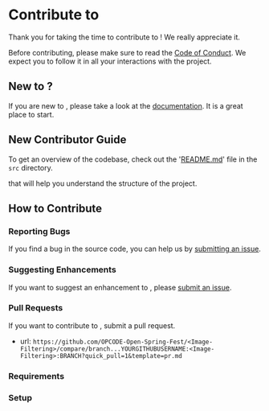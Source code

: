 # Contribute to <Image-Filtering>

Thank you for taking the time to contribute to <Image-Filtering>! We really appreciate it. 

Before contributing, please make sure to read the [Code of Conduct](../../CODE_OF_CONDUCT.md). We expect you to follow it in all your interactions with the project.

## New to <Image-Filtering>?

If you are new to <Image-Filtering>, please take a look at the [documentation](./Project_Tour.md). It is a great place to start.

## New Contributor Guide

To get an overview of the codebase, check out the '[README.md](../src/README.md)' file in the `src` directory.

that will help you understand the structure of the project.

## How to Contribute

### Reporting Bugs

If you find a bug in the source code, you can help us by [submitting an issue](../ISSUE_TEMPLATE/bug_report.yaml).

### Suggesting Enhancements

If you want to suggest an enhancement to <Image-Filtering>, please [submit an issue](../ISSUE_TEMPLATE/feature_request.yaml).

### Pull Requests

If you want to contribute to <Image-Filtering>, submit a pull request.

- url: `https://github.com/OPCODE-Open-Spring-Fest/<Image-Filtering>/compare/branch...YOURGITHUBUSERNAME:<Image-Filtering>:BRANCH?quick_pull=1&template=pr.md`
  
### Requirements


### Setup

